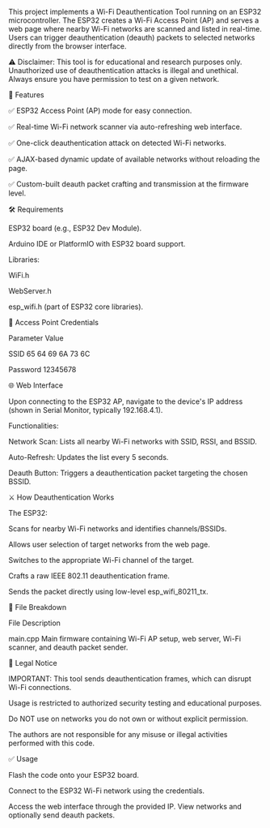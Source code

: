 This project implements a Wi-Fi Deauthentication Tool running on an ESP32 microcontroller. The ESP32 creates a Wi-Fi Access Point (AP) and serves a web page where nearby Wi-Fi networks are scanned and listed in real-time. Users can trigger deauthentication (deauth) packets to selected networks directly from the browser interface.

⚠️ Disclaimer: This tool is for educational and research purposes only. Unauthorized use of deauthentication attacks is illegal and unethical. Always ensure you have permission to test on a given network.

🚀 Features

✅ ESP32 Access Point (AP) mode for easy connection.

✅ Real-time Wi-Fi network scanner via auto-refreshing web interface.

✅ One-click deauthentication attack on detected Wi-Fi networks.

✅ AJAX-based dynamic update of available networks without reloading the page.

✅ Custom-built deauth packet crafting and transmission at the firmware level.

🛠️ Requirements

ESP32 board (e.g., ESP32 Dev Module).

Arduino IDE or PlatformIO with ESP32 board support.

Libraries:

WiFi.h

WebServer.h

esp_wifi.h (part of ESP32 core libraries).

🔑 Access Point Credentials

Parameter	Value

SSID	65 64 69 6A 73 6C

Password	12345678

🌐 Web Interface

Upon connecting to the ESP32 AP, navigate to the device's IP address (shown in Serial Monitor, typically 192.168.4.1).


Functionalities:

Network Scan: Lists all nearby Wi-Fi networks with SSID, RSSI, and BSSID.

Auto-Refresh: Updates the list every 5 seconds.

Deauth Button: Triggers a deauthentication packet targeting the chosen BSSID.

⚔️ How Deauthentication Works

The ESP32:


Scans for nearby Wi-Fi networks and identifies channels/BSSIDs.

Allows user selection of target networks from the web page.

Switches to the appropriate Wi-Fi channel of the target.

Crafts a raw IEEE 802.11 deauthentication frame.

Sends the packet directly using low-level esp_wifi_80211_tx.

📄 File Breakdown

File	Description

main.cpp	Main firmware containing Wi-Fi AP setup, web server, Wi-Fi scanner, and deauth packet sender.

🚨 Legal Notice

IMPORTANT: This tool sends deauthentication frames, which can disrupt Wi-Fi connections.

Usage is restricted to authorized security testing and educational purposes.

Do NOT use on networks you do not own or without explicit permission.

The authors are not responsible for any misuse or illegal activities performed with this code.

✅ Usage

Flash the code onto your ESP32 board.

Connect to the ESP32 Wi-Fi network using the credentials.

Access the web interface through the provided IP.
View networks and optionally send deauth packets.
